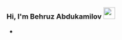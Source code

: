 ### Hi, I'm Behruz Abdukamilov  <img src="https://media.giphy.com/media/hvRJCLFzcasrR4ia7z/giphy.gif" width="27px">


- 



























<!--
**abdukamilovb/abdukamilovb** is a ✨ _special_ ✨ repository because its `README.md` (this file) appears on your GitHub profile.

Here are some ideas to get you started:

- 🔭 I’m currently working on ...
- 🌱 I’m currently learning ...
- 👯 I’m looking to collaborate on ...
- 🤔 I’m looking for help with ...
- 💬 Ask me about ...
- 📫 How to reach me: ...
- 😄 Pronouns: ...
- ⚡ Fun fact: ...
-->
